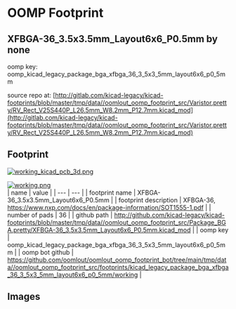 # OOMP Footprint  
## XFBGA-36_3.5x3.5mm_Layout6x6_P0.5mm  by none  
  
oomp key: oomp_kicad_legacy_package_bga_xfbga_36_3_5x3_5mm_layout6x6_p0_5mm  
  
source repo at: [http://gitlab.com/kicad-legacy/kicad-footprints/blob/master/tmp/data//oomlout_oomp_footprint_src/Varistor.pretty/RV_Rect_V25S440P_L26.5mm_W8.2mm_P12.7mm.kicad_mod](http://gitlab.com/kicad-legacy/kicad-footprints/blob/master/tmp/data//oomlout_oomp_footprint_src/Varistor.pretty/RV_Rect_V25S440P_L26.5mm_W8.2mm_P12.7mm.kicad_mod)  
## Footprint  
  
[![working_kicad_pcb_3d.png](working_kicad_pcb_3d_600.png)](working_kicad_pcb_3d.png)  
  
[![working.png](working_600.png)](working.png)  
| name | value | 
| --- | --- | 
| footprint name | XFBGA-36_3.5x3.5mm_Layout6x6_P0.5mm | 
| footprint description | XFBGA-36, https://www.nxp.com/docs/en/package-information/SOT1555-1.pdf | 
| number of pads | 36 | 
| github path | http://github.com/kicad-legacy/kicad-footprints/blob/master/tmp/data//oomlout_oomp_footprint_src/Package_BGA.pretty/XFBGA-36_3.5x3.5mm_Layout6x6_P0.5mm.kicad_mod | 
| oomp key | oomp_kicad_legacy_package_bga_xfbga_36_3_5x3_5mm_layout6x6_p0_5mm | 
| oomp bot github | https://github.com/oomlout/oomlout_oomp_footprint_bot/tree/main/tmp/data//oomlout_oomp_footprint_src/footprints/kicad_legacy_package_bga_xfbga_36_3_5x3_5mm_layout6x6_p0_5mm/working | 
## Images  
